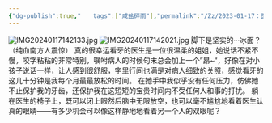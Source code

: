 ```yaml
---
{"dg-publish":true,"‌‌‌　　tags":["咸盐碎雨"],"permalink":"/Zz/2023-01-17：医院看牙路上的厚厚冰河/","dgPassFrontmatter":true}
---
```


![IMG20240117142133.jpg](/img/user/Zz/imgs/IMG20240117142133.jpg)
![IMG20240117142021.jpg](/img/user/Zz/imgs/IMG20240117142021.jpg)
脚下是坚实的···冰面？（纯血南方人震惊）
真的很幸运看牙的医生是一位很温柔的姐姐，她说话不紧不慢，咬字粘粘的非常特别，嘱咐病人的时候句末总会加上一个”昂~“，好像在对小孩子说话一样，让人感到很舒服，字里行间也满是对病人细致的关照，感觉看牙的这几十分钟是我每个月最最放松的时间。
在她手中我似乎没有任何压力，仿佛她不止保护我的牙齿，还保护我在这短短的宝贵时间内不受任何人和事的打扰。
躺在医生的椅子上，既可以闭上眼然后脑中无限放空，也可以毫不尴尬地看着医生认真的眼睛——有多少机会可以像这样静地地看着另一个人的双眼呢？